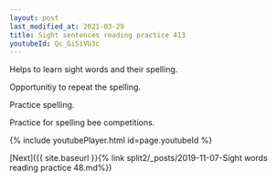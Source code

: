 ```yaml
---
layout: post
last_modified_at: 2021-03-29
title: Sight sentences reading practice 413
youtubeId: Qc_GiSiVU3c
---
```

 
 
Helps to learn sight words and their spelling.

Opportunitiy to repeat the spelling. 

Practice spelling. 
 
Practice for spelling bee competitions. 
 
{% include youtubePlayer.html id=page.youtubeId %}
 
 

[Next]({{ site.baseurl }}{% link  split2/_posts/2019-11-07-Sight words reading practice 48.md%})
 
